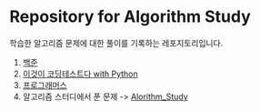 # Repository for Algorithm Study

학습한 알고리즘 문제에 대한 풀이를 기록하는 레포지토리입니다.


1. [백준](https://github.com/Yejin6911/Algorithm/tree/master/%EB%B0%B1%EC%A4%80)
2. [이것이 코딩테스트다 with Python](https://github.com/Yejin6911/Algorithm/tree/master/%EC%9D%B4%EA%B2%83%EC%9D%B4%20%EC%BD%94%EB%94%A9%20%ED%85%8C%EC%8A%A4%ED%8A%B8%EB%8B%A4%20with%20python)
3. [프로그래머스](https://github.com/Yejin6911/Algorithm/tree/master/%ED%94%84%EB%A1%9C%EA%B7%B8%EB%9E%98%EB%A8%B8%EC%8A%A4)
4. 알고리즘 스터디에서 푼 문제 -> [Alorithm_Study](https://github.com/Yejin6911/Algorithm_Study)
